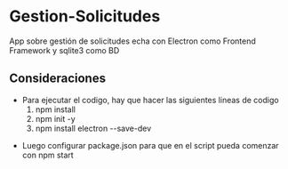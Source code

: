 # Gestion-Solicitudes
App sobre gestión de solicitudes echa con Electron como Frontend Framework y sqlite3 como BD 

## Consideraciones
* Para ejecutar el codigo, hay que hacer las siguientes lineas de codigo
  1. npm install
  2. npm init -y
  3. npm install electron --save-dev
- Luego configurar package.json para que en el script pueda comenzar con npm start
